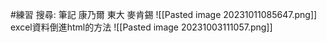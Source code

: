 #練習 
搜尋: 
筆記 康乃爾 東大 麥肯錫
![[Pasted image 20231011085647.png]]
excel資料倒進html的方法
![[Pasted image 20231003111057.png]]